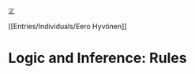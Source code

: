 [🇿](zotero://select/library/items/52TJ6US4)

[[Entries/Individuals/Eero Hyvönen]] 
# Logic and Inference: Rules

